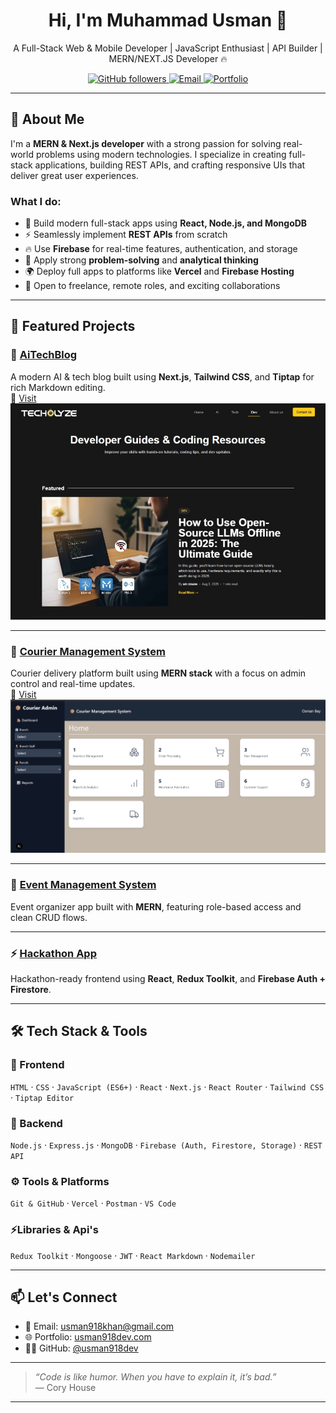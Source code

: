 <h1 align="center">Hi, I'm Muhammad Usman 👋</h1>
<p align="center">A Full-Stack Web & Mobile Developer | JavaScript Enthusiast | API Builder | MERN/NEXT.JS Developer 🔥</p>

<p align="center">
  <a href="https://github.com/usman918dev?tab=repositories">
    <img alt="GitHub followers" src="https://img.shields.io/github/followers/usman918dev?style=social">
  </a>
  <a href="mailto:usman918khan@gmail.com">
    <img alt="Email" src="https://img.shields.io/badge/Email-usman918khan%40gmail.com-blue?style=flat-square&logo=gmail">
  </a>
  <a href="https://usman918dev.github.io/portfolio_re/" target="_blank">
    <img alt="Portfolio" src="https://img.shields.io/badge/Portfolio-ME-blueviolet?style=flat-square">
  </a>
</p>

---

## 🧠 About Me

I'm a **MERN & Next.js developer** with a strong passion for solving real-world problems using modern technologies. I specialize in creating full-stack applications, building REST APIs, and crafting responsive UIs that deliver great user experiences.

### What I do:
- 🔨 Build modern full-stack apps using **React, Node.js, and MongoDB**
- ⚡ Seamlessly implement **REST APIs** from scratch
- 🔥 Use **Firebase** for real-time features, authentication, and storage
- 🧠 Apply strong **problem-solving** and **analytical thinking**
- 🌍 Deploy full apps to platforms like **Vercel** and **Firebase Hosting**
- 💬 Open to freelance, remote roles, and exciting collaborations

---

## 🚀 Featured Projects

### 🧠 [AiTechBlog](https://github.com/usman918dev/AiTechBlog)  
A modern AI & tech blog built using **Next.js**, **Tailwind CSS**, and **Tiptap** for rich Markdown editing.  
🔗 [Visit](https://www.techolyze.com)  
![Screenshot](./public/techolyze.jpg)

---

### 🚚 [Courier Management System](https://github.com/usman918dev/courier-management-system)  
Courier delivery platform built using **MERN stack** with a focus on admin control and real-time updates.  
🔗 [Visit](https://courier-management-system-iota.vercel.app)  
![Courier Screenshot](./public/courierX.png)

---

### 🎉 [Event Management System](https://github.com/usman918dev/final-hackathon-SMIT)  
Event organizer app built with **MERN**, featuring role-based access and clean CRUD flows.

---

### ⚡ [Hackathon App](https://github.com/usman918dev/Hackathon)  
Hackathon-ready frontend using **React**, **Redux Toolkit**, and **Firebase Auth + Firestore**.

---

## 🛠️ Tech Stack & Tools

### 🚀 Frontend
`HTML` · `CSS` · `JavaScript (ES6+)` · `React` · `Next.js` · `React Router` · `Tailwind CSS` · `Tiptap Editor`

### 🔧 Backend
`Node.js` · `Express.js` · `MongoDB` · `Firebase (Auth, Firestore, Storage)` · `REST API`

### ⚙️ Tools & Platforms
`Git & GitHub` · `Vercel` · `Postman` · `VS Code` 

### ⚡Libraries & Api's
`Redux Toolkit` · `Mongoose` · `JWT` · `React Markdown` · `Nodemailer` 

---


## 📫 Let's Connect

- 📧 Email: [usman918khan@gmail.com](mailto:usman918khan@gmail.com)  
- 🌐 Portfolio: [usman918dev.com](https://usman918dev.github.io/portfolio_re/)  
- 🧑‍💻 GitHub: [@usman918dev](https://github.com/usman918dev)

---

> _“Code is like humor. When you have to explain it, it’s bad.”_  
> — Cory House

---

<!--
📌 Tip: Replace the image paths with hosted screenshots if not using GitHub Pages.
🚀 Make sure to keep this updated as you grow!
-->
